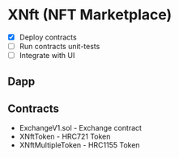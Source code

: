 # XNft (NFT Marketplace)

- [x] Deploy contracts 
- [ ] Run contracts unit-tests
- [ ] Integrate with UI

## Dapp

## Contracts

- ExchangeV1.sol - Exchange contract 
- XNftToken - HRC721 Token
- XNftMultipleToken - HRC1155 Token 
